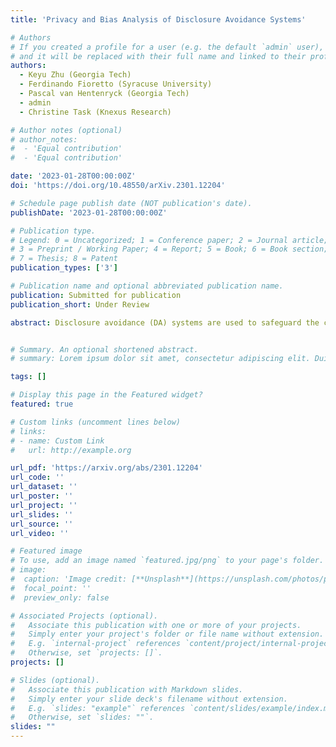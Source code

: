 ```yaml
---
title: 'Privacy and Bias Analysis of Disclosure Avoidance Systems'

# Authors
# If you created a profile for a user (e.g. the default `admin` user), write the username (folder name) here
# and it will be replaced with their full name and linked to their profile.
authors:
  - Keyu Zhu (Georgia Tech)
  - Ferdinando Fioretto (Syracuse University)
  - Pascal van Hentenryck (Georgia Tech)
  - admin
  - Christine Task (Knexus Research)

# Author notes (optional)
# author_notes:
#  - 'Equal contribution'
#  - 'Equal contribution'

date: '2023-01-28T00:00:00Z'
doi: 'https://doi.org/10.48550/arXiv.2301.12204'

# Schedule page publish date (NOT publication's date).
publishDate: '2023-01-28T00:00:00Z'

# Publication type.
# Legend: 0 = Uncategorized; 1 = Conference paper; 2 = Journal article;
# 3 = Preprint / Working Paper; 4 = Report; 5 = Book; 6 = Book section;
# 7 = Thesis; 8 = Patent
publication_types: ['3']

# Publication name and optional abbreviated publication name.
publication: Submitted for publication
publication_short: Under Review

abstract: Disclosure avoidance (DA) systems are used to safeguard the confidentiality of data while allowing it to be analyzed and disseminated for analytic purposes. These methods, e.g., cell suppression, swapping, and k-anonymity, are commonly applied and may have significant societal and economic implications. However, a formal analysis of their privacy and bias guarantees has been lacking. This paper presents a framework that addresses this gap; it proposes differentially private versions of these mechanisms and derives their privacy bounds. In addition, the paper compares their performance with traditional differential privacy mechanisms in terms of accuracy and fairness on US Census data release and classification tasks. The results show that, contrary to popular beliefs, traditional differential privacy techniques may be superior in terms of accuracy and fairness to differential private counterparts of widely used DA mechanisms.


# Summary. An optional shortened abstract.
# summary: Lorem ipsum dolor sit amet, consectetur adipiscing elit. Duis posuere tellus ac convallis placerat. Proin tincidunt magna sed ex sollicitudin condimentum.

tags: []

# Display this page in the Featured widget?
featured: true

# Custom links (uncomment lines below)
# links:
# - name: Custom Link
#   url: http://example.org

url_pdf: 'https://arxiv.org/abs/2301.12204'
url_code: ''
url_dataset: ''
url_poster: ''
url_project: ''
url_slides: ''
url_source: ''
url_video: ''

# Featured image
# To use, add an image named `featured.jpg/png` to your page's folder.
# image:
#  caption: 'Image credit: [**Unsplash**](https://unsplash.com/photos/pLCdAaMFLTE)'
#  focal_point: ''
#  preview_only: false

# Associated Projects (optional).
#   Associate this publication with one or more of your projects.
#   Simply enter your project's folder or file name without extension.
#   E.g. `internal-project` references `content/project/internal-project/index.md`.
#   Otherwise, set `projects: []`.
projects: []

# Slides (optional).
#   Associate this publication with Markdown slides.
#   Simply enter your slide deck's filename without extension.
#   E.g. `slides: "example"` references `content/slides/example/index.md`.
#   Otherwise, set `slides: ""`.
slides: ""
---
```

